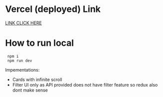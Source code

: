 # Vercel (deployed) Link

[LINK CLICK HERE ](https://infinite-scroll-weekday.vercel.app/)


# How to run local
```
 npm i 
 npm run dev

 ```

 Impementations:

 - Cards with infinite scroll
 - Filter UI only as API provided does not have filter feature so redux also dont make sense





